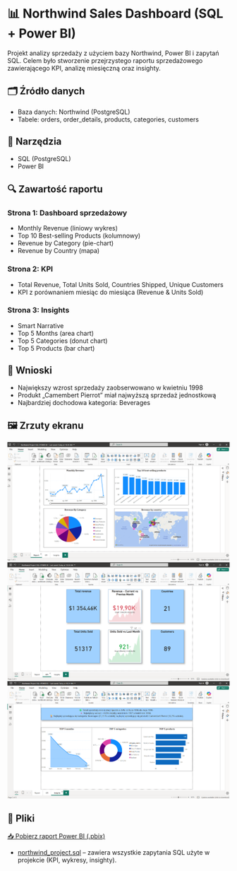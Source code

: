 # 📊 Northwind Sales Dashboard (SQL + Power BI)

Projekt analizy sprzedaży z użyciem bazy Northwind, Power BI i zapytań SQL. Celem było stworzenie przejrzystego raportu sprzedażowego zawierającego KPI, analizę miesięczną oraz insighty.

## 🗂️ Źródło danych
- Baza danych: Northwind (PostgreSQL)
- Tabele: orders, order_details, products, categories, customers

## 🧰 Narzędzia
- SQL (PostgreSQL)
- Power BI

## 🔍 Zawartość raportu

### Strona 1: Dashboard sprzedażowy
- Monthly Revenue (liniowy wykres)
- Top 10 Best-selling Products (kolumnowy)
- Revenue by Category (pie-chart)
- Revenue by Country (mapa)

### Strona 2: KPI
- Total Revenue, Total Units Sold, Countries Shipped, Unique Customers
- KPI z porównaniem miesiąc do miesiąca (Revenue & Units Sold)

### Strona 3: Insights
- Smart Narrative
- Top 5 Months (area chart)
- Top 5 Categories (donut chart)
- Top 5 Products (bar chart)

## 🧠 Wnioski
- Największy wzrost sprzedaży zaobserwowano w kwietniu 1998
- Produkt „Camembert Pierrot” miał najwyższą sprzedaż jednostkową
- Najbardziej dochodowa kategoria: Beverages

## 🖼️ Zrzuty ekranu
![Zobacz Dashboard](screenshots/Dashboard.png)
![Zobacz KPI](screenshots/KPI.png)
![Zobacz Insights](screenshots/Insights.png)

## 📁 Pliki
[📥 Pobierz raport Power BI (.pbix)](northwind_project.pbix)
- [northwind_project.sql](northwind_project.sql) – zawiera wszystkie zapytania SQL użyte w projekcie (KPI, wykresy, insighty).
